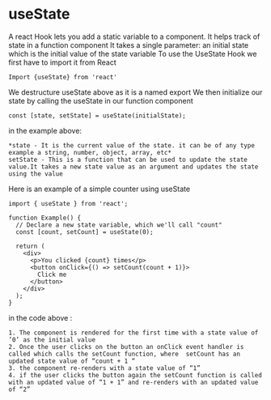 
# 
# useState

A react Hook lets you add a static variable to a component. It helps track of state in a function component
It takes a single parameter: an initial state which is the initial value of the state variable 
To use the UseState  Hook we first have to import it from React

    Import {useState} from 'react'

We destructure useState above as it is a named export
We then initialize our state by calling the useState in our function component

    const [state, setState] = useState(initialState);

in the example above:

    *state - It is the current value of the state. it can be of any type example a string, number, object, array, etc*
    setState - This is a function that can be used to update the state value.It takes a new state value as an argument and updates the state using the value

Here is an example of a simple counter using useState 

    import { useState } from 'react';
    
    function Example() {
      // Declare a new state variable, which we'll call "count"
      const [count, setCount] = useState(0);
    
      return (
        <div>
          <p>You clicked {count} times</p>
          <button onClick={() => setCount(count + 1)}>
            Click me
          </button>
        </div>
      );
    }
    

in the code above :

    1. The component is rendered for the first time with a state value of ’0’ as the initial value
    2. Once the user clicks on the button an onClick event handler is called which calls the setCount function, where  setCount has an updated state value of “count + 1 “ 
    3. the component re-renders with a state value of “1”
    4. if the user clicks the button again the setCount function is called with an updated value of “1 + 1” and re-renders with an updated value of “2” 

